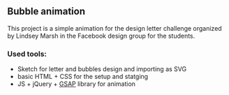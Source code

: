 ## Bubble animation

This project is a simple animation for the design letter challenge organized by Lindsey Marsh in the Facebook design group for the students.

### Used tools:

- Sketch for letter and bubbles design and importing as SVG
- basic HTML + CSS for the setup and statging
- JS + jQuery + [GSAP](https://greensock.com/get-started/) library for animation
    